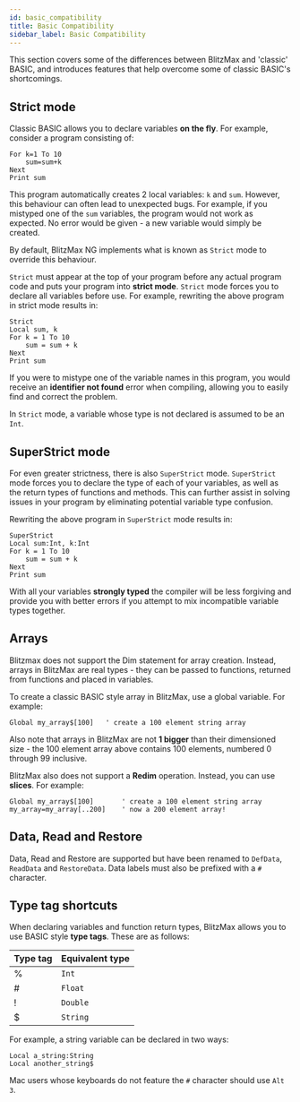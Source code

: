 ```yaml
---
id: basic_compatibility
title: Basic Compatibility
sidebar_label: Basic Compatibility
---
```


This section covers some of the differences between BlitzMax and 'classic' BASIC, and introduces features that help
overcome some of classic BASIC's shortcomings.

## Strict mode

Classic BASIC allows you to declare variables **on the fly**. For example, consider a program consisting of:

```blitzmax
For k=1 To 10
    sum=sum+k
Next
Print sum
```
This program automatically creates 2 local variables: ```k``` and ```sum```. However, this behaviour can often lead to
unexpected bugs. For example, if you mistyped one of the ```sum``` variables, the program would not work as expected.
No error would be given - a new variable would simply be created.

By default, BlitzMax NG implements what is known as `Strict` mode to override this behaviour.

`Strict` must appear at the top of your program before any actual program code and puts your program into **strict mode**.
`Strict` mode forces you to declare all variables before use. For example, rewriting the above program in strict mode
results in:

```blitzmax
Strict
Local sum, k
For k = 1 To 10
    sum = sum + k
Next
Print sum
```
If you were to mistype one of the variable names in this program, you would receive an **identifier not found** error
when compiling, allowing you to easily find and correct the problem.

In `Strict` mode, a variable whose type is not declared is assumed to be an `Int`.

## SuperStrict mode

For even greater strictness, there is also `SuperStrict` mode.
`SuperStrict` mode forces you to declare the type of each of your variables, as well as the return types of functions
and methods. This can further assist in solving issues in your program by eliminating potential variable type confusion.

Rewriting the above program in `SuperStrict` mode results in:

```blitzmax
SuperStrict
Local sum:Int, k:Int
For k = 1 To 10
    sum = sum + k
Next
Print sum
```
With all your variables **strongly typed** the compiler will be less forgiving and provide you with better errors if
you attempt to mix incompatible variable types together.

## Arrays

Blitzmax does not support the Dim statement for array creation. Instead, arrays in BlitzMax are real types - they can
be passed to functions, returned from functions and placed in variables.

To create a classic BASIC style array in BlitzMax, use a global variable. For example:

```blitzmax
Global my_array$[100]   ' create a 100 element string array
```
Also note that arrays in BlitzMax are not **1 bigger** than their dimensioned size - the 100 element array above
contains 100 elements, numbered 0 through 99 inclusive.

BlitzMax also does not support a **Redim** operation. Instead, you can use **slices**. For example:

```blitzmax
Global my_array$[100]       ' create a 100 element string array
my_array=my_array[..200]    ' now a 200 element array!
```

## Data, Read and Restore

Data, Read and Restore are supported but have been renamed to `DefData`, `ReadData` and `RestoreData`. Data labels must
also be prefixed with a ```#``` character.

## Type tag shortcuts

When declaring variables and function return types, BlitzMax allows you to use BASIC style **type tags**. These are as
follows:

| Type tag  | Equivalent type  |
|---|---|
| %  | `Int`  |
| #  | `Float`  |
| !  | `Double`  |
| $  | `String`  |

For example, a string variable can be declared in two ways:

```blitzmax
Local a_string:String
Local another_string$
```
Mac users whose keyboards do not feature the ```#``` character should use ```Alt 3```.
